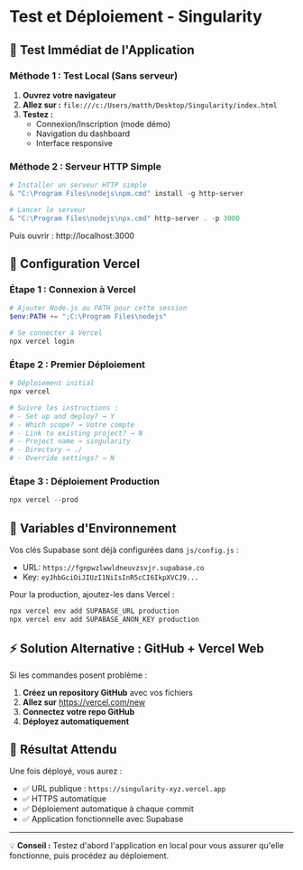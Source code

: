 # Test et Déploiement - Singularity

## 🎯 Test Immédiat de l'Application

### Méthode 1 : Test Local (Sans serveur)
1. **Ouvrez votre navigateur**
2. **Allez sur :** `file:///c:/Users/matth/Desktop/Singularity/index.html`
3. **Testez :**
   - Connexion/Inscription (mode démo)
   - Navigation du dashboard
   - Interface responsive

### Méthode 2 : Serveur HTTP Simple
```powershell
# Installer un serveur HTTP simple
& "C:\Program Files\nodejs\npm.cmd" install -g http-server

# Lancer le serveur
& "C:\Program Files\nodejs\npx.cmd" http-server . -p 3000
```

Puis ouvrir : http://localhost:3000

## 🚀 Configuration Vercel

### Étape 1 : Connexion à Vercel
```powershell
# Ajouter Node.js au PATH pour cette session
$env:PATH += ";C:\Program Files\nodejs"

# Se connecter à Vercel
npx vercel login
```

### Étape 2 : Premier Déploiement
```powershell
# Déploiement initial
npx vercel

# Suivre les instructions :
# - Set up and deploy? → Y
# - Which scope? → Votre compte
# - Link to existing project? → N  
# - Project name → singularity
# - Directory → ./
# - Override settings? → N
```

### Étape 3 : Déploiement Production
```powershell
npx vercel --prod
```

## 🔧 Variables d'Environnement

Vos clés Supabase sont déjà configurées dans `js/config.js` :
- URL: `https://fgnpwzlwwldneuvzsvjr.supabase.co`
- Key: `eyJhbGciOiJIUzI1NiIsInR5cCI6IkpXVCJ9...`

Pour la production, ajoutez-les dans Vercel :
```powershell
npx vercel env add SUPABASE_URL production
npx vercel env add SUPABASE_ANON_KEY production
```

## ⚡ Solution Alternative : GitHub + Vercel Web

Si les commandes posent problème :

1. **Créez un repository GitHub** avec vos fichiers
2. **Allez sur** https://vercel.com/new
3. **Connectez votre repo GitHub**
4. **Déployez automatiquement**

## 🎯 Résultat Attendu

Une fois déployé, vous aurez :
- ✅ URL publique : `https://singularity-xyz.vercel.app`
- ✅ HTTPS automatique
- ✅ Déploiement automatique à chaque commit
- ✅ Application fonctionnelle avec Supabase

---

💡 **Conseil :** Testez d'abord l'application en local pour vous assurer qu'elle fonctionne, puis procédez au déploiement.